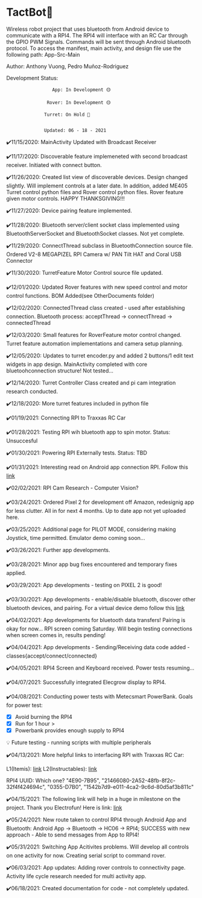 # TactBot🤖
Wireless robot project that uses bluetooth from Android device to communicate with a RPI4. The RPI4 will interface
with an RC Car through the GPIO PWM Signals. Commands will be sent through Android bluetooth protocol. To access the manifest, 
main activity, and design file use the following path: App-Src-Main

Author: Anthony Vuong, Pedro Muñoz-Rodriguez

Development Status:
                  
                     App: In Development 🟡
                  
                   Rover: In Development 🟡
                  
                  Turret: On Hold 🔴
    
    
                  Updated: 06 - 18 - 2021


✔️11/15/2020: MainActivity Updated with Broadcast Receiver

✔️11/17/2020: Discoverable feature implemeneted with second broadcast receiver. Initiated with connect button.

✔️11/26/2020: Created list view of discoverable devices. Design changed slightly. Will implement
controls at a later date. In addition, added ME405 Turret control python files and Rover control
python files. Rover feature given motor controls. HAPPY THANKSGIVING!!!

✔️11/27/2020: Device pairing feature implemented.

✔️11/28/2020: Bluetooth server/client socket class implemented using BluetoothServerSocket and BluetoothSocket classes. Not yet complete.

✔️11/29/2020: ConnectThread subclass in BluetoothConnection source file. Ordered V2-8 MEGAPIZEL RPI Camera w/ PAN Tilt HAT and Coral USB Connector

✔️11/30/2020: TurretFeature Motor Control source file updated.

✔️12/01/2020: Updated Rover features with new speed control and motor control functions. BOM Added(see OtherDocuments folder)

✔️12/02/2020: ConnectedThread class created - used after establishing connection. Bluetooth process: acceptThread -> connectThread -> connectedThread

✔️12/03/2020: Small features for RoverFeature motor control changed. Turret feature automation implementations and camera setup planning.

✔️12/05/2020: Updates to turret encoder.py and added 2 buttons/1 edit text widgets in app design. MainActivity completed with core bluetoohconnection structure! Not tested...

✔️12/14/2020: Turret Controller Class created and pi cam integration research conducted.

✔️12/18/2020: More turret features included in python file

✔️01/19/2021: Connecting RPI to Traxxas RC Car

✔️01/28/2021: Testing RPI wih bluetooth app to spin motor. Status: Unsuccesful

✔️01/30/2021: Powering RPI Externally tests. Status: TBD

✔️01/31/2021: Interesting read on Android app connection RPI.  Follow this [link](https://raspberrypi.stackexchange.com/questions/88214/setting-up-a-raspberry-pi-as-an-access-point-the-easy-way/88234#88234)

✔️02/02/2021: RPI Cam Research - Computer Vision?

✔️03/24/2021: Ordered Pixel 2 for development off Amazon, redesignig app for less clutter. All in for next 4 months. Up to date app not yet uploaded here.

✔️03/25/2021: Additional page for PILOT MODE, considering making Joystick, time permitted. Emulator demo coming soon...

✔️03/26/2021: Further app developments.

✔️03/28/2021: Minor app bug fixes encountered and temporary fixes applied. 

✔️03/29/2021: App developments - testing on PIXEL 2 is good!

✔️03/30/2021: App developments - enable/disable bluetooth, discover other bluetooth devices, and pairing. For a virtual device demo follow this [link](https://youtu.be/aG-tTt_GuIU)

✔️04/02/2021: App developments for bluetooth data transfers! Pairing is okay for now...
RPI screen coming Saturday. Will begin testing connections when screen comes in, results pending!

✔️04/04/2021: App developments - Sending/Receiving data code added - classes{accept/connect/connected}

✔️04/05/2021: RPI4 Screen and Keyboard received. Power tests resuming...

✔️04/07/2021: Successfully integrated Elecgrow display to RPI4. 

✔️04/08/2021: Conducting power tests with Metecsmart PowerBank. Goals for power test:

  - [x] Avoid burning the RPI4
  - [x] Run for 1 hour >
  - [x] Powerbank provides enough supply to RPI4  
  
  💡 Future testing - running scripts with multiple peripherals
  
✔️04/13/2021: More helpful links to interfacing RPI with Traxxas RC Car: 

   L1(Itemis): [link](https://blogs.itemis.com/en/how-to-set-up-a-robocar-platform-with-a-remote-control-unit)
   L2(Instructables): [link](https://www.instructables.com/Raspberry-Pi-Remote-Controlled-Car-1/)
   
   RPI4 UUID: Which one? "4E90-7B95", "21466080-2A52-48fb-8f2c-32f4f424694c", "0355-D7B0", "1542b7d9-e011-4ca2-9c6d-80d5af3b811c"

✔️04/15/2021: The following link will help in a huge in milestone on the project. Thank you Electrofun! Here is link:  [link](https://www.youtube.com/watch?v=NddZnd95cyE)

✔️05/24/2021: New route taken to control RPI4 through Android App and Bluetooth: Android App -> Bluetooth -> HC06 -> RPI4; SUCCESS with new approach - Able to send messages from App to RPI4!

✔️05/31/2021: Switching App Acitivites problems. Will develop all controls on one activity for now. Creating serial script to command rover.

✔️06/03/2021: App updates: Adding rover controls to connectivity page. Activity life cycle research needed for multi activity app.

✔️06/18/2021: Created documentation for code - not completely updated.






